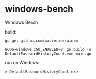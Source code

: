 # windows-bench
Windows Bench

build:

`go get github.com/masterzen/winrm`

`GOOS=windows CGO_ENABLED=0  go build -o DefaultPasswordHistoryCount.exe main.go`

run on Windows:

`> DefaultPasswordHistoryCount.exe`
